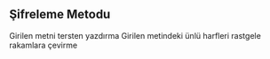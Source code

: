 Şifreleme Metodu
--

Girilen metni tersten yazdırma
Girilen metindeki ünlü harfleri rastgele rakamlara çevirme
